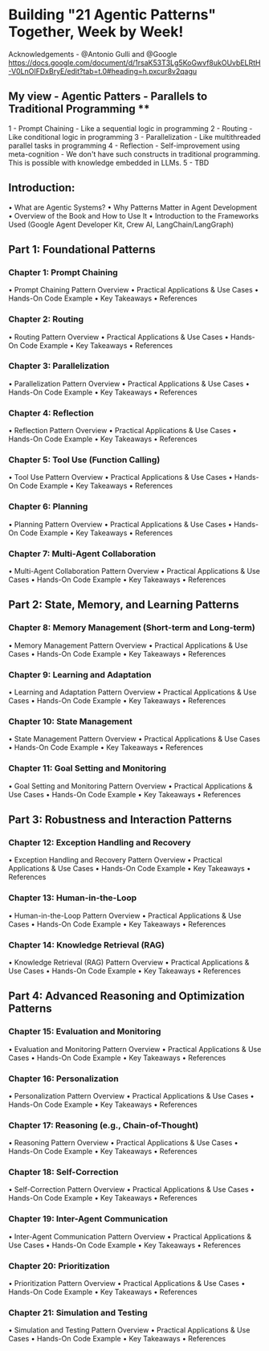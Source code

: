 #  Building "21 Agentic Patterns" Together, Week by Week!

Acknowledgements - @Antonio Gulli and @Google
https://docs.google.com/document/d/1rsaK53T3Lg5KoGwvf8ukOUvbELRtH-V0LnOIFDxBryE/edit?tab=t.0#heading=h.pxcur8v2qagu


## My view - Agentic Patters - Parallels to Traditional Programming **
1 - Prompt Chaining - Like a sequential logic in programming
2 - Routing - Like conditional logic in programming
3 - Parallelization - Like multithreaded parallel tasks in programming
4 - Reflection - Self-improvement using meta-cognition - We don't have such constructs in traditional programming. This is possible with knowledge embedded in LLMs.
5 - TBD


## Introduction:
•	What are Agentic Systems?
•	Why Patterns Matter in Agent Development
•	Overview of the Book and How to Use It
•	Introduction to the Frameworks Used (Google Agent Developer Kit, Crew AI, LangChain/LangGraph)

## Part 1: Foundational Patterns

### Chapter 1: Prompt Chaining
•	Prompt Chaining Pattern Overview
•	Practical Applications & Use Cases
•	Hands-On Code Example
•	Key Takeaways
•	References

### Chapter 2: Routing
•	Routing Pattern Overview
•	Practical Applications & Use Cases
•	Hands-On Code Example
•	Key Takeaways
•	References

### Chapter 3: Parallelization
•	Parallelization Pattern Overview
•	Practical Applications & Use Cases
•	Hands-On Code Example
•	Key Takeaways
•	References

### Chapter 4: Reflection
•	Reflection Pattern Overview
•	Practical Applications & Use Cases
•	Hands-On Code Example
•	Key Takeaways
•	References

### Chapter 5: Tool Use (Function Calling)
•	Tool Use Pattern Overview
•	Practical Applications & Use Cases
•	Hands-On Code Example
•	Key Takeaways
•	References

### Chapter 6: Planning
•	Planning Pattern Overview
•	Practical Applications & Use Cases
•	Hands-On Code Example
•	Key Takeaways
•	References

### Chapter 7: Multi-Agent Collaboration
•	Multi-Agent Collaboration Pattern Overview
•	Practical Applications & Use Cases
•	Hands-On Code Example
•	Key Takeaways
•	References


## Part 2: State, Memory, and Learning Patterns

### Chapter 8: Memory Management (Short-term and Long-term)
•	Memory Management Pattern Overview
•	Practical Applications & Use Cases
•	Hands-On Code Example
•	Key Takeaways
•	References

### Chapter 9: Learning and Adaptation
•	Learning and Adaptation Pattern Overview
•	Practical Applications & Use Cases
•	Hands-On Code Example
•	Key Takeaways
•	References

### Chapter 10: State Management
•	State Management Pattern Overview
•	Practical Applications & Use Cases
•	Hands-On Code Example
•	Key Takeaways
•	References

### Chapter 11: Goal Setting and Monitoring
•	Goal Setting and Monitoring Pattern Overview
•	Practical Applications & Use Cases
•	Hands-On Code Example
•	Key Takeaways
•	References


## Part 3: Robustness and Interaction Patterns

### Chapter 12: Exception Handling and Recovery
•	Exception Handling and Recovery Pattern Overview
•	Practical Applications & Use Cases
•	Hands-On Code Example
•	Key Takeaways
•	References

### Chapter 13: Human-in-the-Loop
•	Human-in-the-Loop Pattern Overview
•	Practical Applications & Use Cases
•	Hands-On Code Example
•	Key Takeaways
•	References

### Chapter 14: Knowledge Retrieval (RAG)
•	Knowledge Retrieval (RAG) Pattern Overview
•	Practical Applications & Use Cases
•	Hands-On Code Example
•	Key Takeaways
•	References

## Part 4: Advanced Reasoning and Optimization Patterns

### Chapter 15: Evaluation and Monitoring
•	Evaluation and Monitoring Pattern Overview
•	Practical Applications & Use Cases
•	Hands-On Code Example
•	Key Takeaways
•	References

### Chapter 16: Personalization
•	Personalization Pattern Overview
•	Practical Applications & Use Cases
•	Hands-On Code Example
•	Key Takeaways
•	References

### Chapter 17: Reasoning (e.g., Chain-of-Thought)
•	Reasoning Pattern Overview
•	Practical Applications & Use Cases
•	Hands-On Code Example
•	Key Takeaways
•	References

### Chapter 18: Self-Correction
•	Self-Correction Pattern Overview
•	Practical Applications & Use Cases
•	Hands-On Code Example
•	Key Takeaways
•	References

### Chapter 19: Inter-Agent Communication
•	Inter-Agent Communication Pattern Overview
•	Practical Applications & Use Cases
•	Hands-On Code Example
•	Key Takeaways
•	References

### Chapter 20: Prioritization
•	Prioritization Pattern Overview
•	Practical Applications & Use Cases
•	Hands-On Code Example
•	Key Takeaways
•	References

### Chapter 21: Simulation and Testing
•	Simulation and Testing Pattern Overview
•	Practical Applications & Use Cases
•	Hands-On Code Example
•	Key Takeaways
•	References
